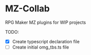 # MZ-Collab
RPG Maker MZ plugins for WIP projects

TODO:
- [x] Create typescript declaration file
- [ ] Create initial omg_tbs.ts file
